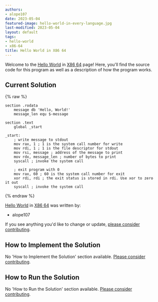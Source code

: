 ```yaml
---
authors:
- alope107
date: 2023-05-04
featured-image: hello-world-in-every-language.jpg
last-modified: 2023-05-04
layout: default
tags:
- hello-world
- x86-64
title: Hello World in X86 64
---
```


Welcome to the [Hello World](https://sampleprograms.io/projects/hello-world) in [X86 64](https://sampleprograms.io/languages/x86-64) page! Here, you'll find the source code for this program as well as a description of how the program works.

## Current Solution

{% raw %}

```x86_64
section .rodata
    message db 'Hello, World!'
    message_len equ $-message

section .text
    global _start

_start:
    ; write message to stdout
    mov rax, 1 ; 1 is the system call number for write
    mov rdi, 1 ; 1 is the file descriptor for stdout
    mov rsi, message ; address of the message to print
    mov rdx, message_len ; number of bytes to print
    syscall ; invoke the system call

    ; exit program with 0
    mov rax, 60 ; 60 is the system call number for exit
    xor rdi, rdi ; the exit status is stored in rdi. Use xor to zero it out
    syscall ; invoke the system call
```

{% endraw %}

[Hello World](https://sampleprograms.io/projects/hello-world) in [X86 64](https://sampleprograms.io/languages/x86-64) was written by:

- alope107

If you see anything you'd like to change or update, [please consider contributing](https://github.com/TheRenegadeCoder/sample-programs).

## How to Implement the Solution

No 'How to Implement the Solution' section available. [Please consider contributing](https://github.com/TheRenegadeCoder/sample-programs-website).

## How to Run the Solution

No 'How to Run the Solution' section available. [Please consider contributing](https://github.com/TheRenegadeCoder/sample-programs-website).